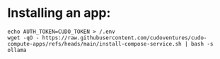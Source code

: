# Installing an app:

```shell
echo AUTH_TOKEN=CUDO_TOKEN > /.env
wget -qO - https://raw.githubusercontent.com/cudoventures/cudo-compute-apps/refs/heads/main/install-compose-service.sh | bash -s ollama
```
